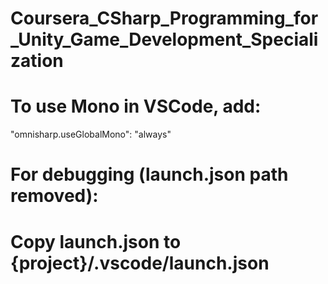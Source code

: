 # Coursera_CSharp_Programming_for_Unity_Game_Development_Specialization

# To use Mono in VSCode, add:
"omnisharp.useGlobalMono": "always"

# For debugging (launch.json path removed):
# Copy launch.json to {project}/.vscode/launch.json


